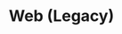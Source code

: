 ---
layout: redirect.njk
tags: level2
key: legacy_fr
title: Web (Legacy)
redirect: /de/design-system/legacy/overview/
parent: designsystem_fr
order: 70
eleventyExcludeFromCollections: true
---